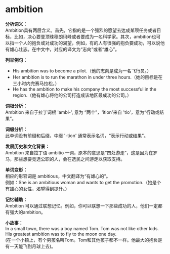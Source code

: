 # ambition

**分析词义：**  
Ambition具有两层含义。首先，它指的是一个强烈的愿望去达成某项任务或者目标，比如，决心要登顶珠穆朗玛峰或者要成为一名科学家。其次，ambition也可以指一个人的抱负或对成功的渴望，例如，有的人有很强的抱负要成功，可以说他有雄心壮志。在中文中，对应的译文为“志向”或者“雄心”。

  

**列举例句：**

  

*   His ambition was to become a pilot.（他的志向是成为一名飞行员。）
*   Her ambition is to run the marathon in under three hours.（她的目标是在三小时内完赛马拉松。）
*   He has the ambition to make his company the most successful in the region.（他有雄心将他的公司打造成该地区最成功的公司。）

  

**词根分析：**  
Ambition 来自于拉丁词根 'ambi-', 意为 “两个”，'ition'来自 'tio'，意为“行动或结果”。

  

**词缀分析：**  
此单词没有前缀和后缀，中缀 '-tion' 通常表示名词，“表示行动或结果”。

  

**发展历史和文化背景：**  
Ambition 来自拉丁语 ambitio 一词，原本的意思是“四处游走”，这是因为在罗马，那些想要竞选公职的人，会在选民之间游走以获取支持。

  

**单词变形：**  
相应的形容词是 ambitious，中文翻译为“有雄心的”。  
例如：She is an ambitious woman and wants to get the promotion.（她是个有雄心的女性，渴望得到提升。）

  

**记忆辅助：**  
Ambition 可以通过联想记忆。例如，你可以联想一下那些成功的人，他们一定都有强大的ambition。

  

**小故事：**  
In a small town, there was a boy named Tom. Tom was not like other kids. His greatest ambition was to fly to the moon one day.  
(在一个小镇上，有个男孩名叫Tom。Tom和其他孩子都不一样。他最大的抱负是有一天能飞到月球上去)。
